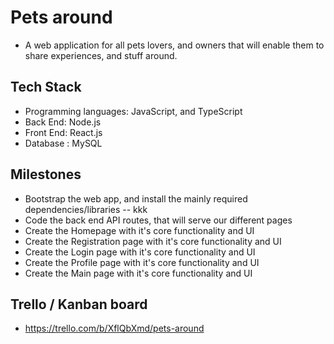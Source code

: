 # Pets around
- A web application for all pets lovers, and owners that will enable them to share experiences, and stuff around. 

## Tech Stack
- Programming languages: JavaScript, and TypeScript
- Back End: Node.js
- Front End: React.js
- Database : MySQL

## Milestones
- Bootstrap the web app, and install the mainly required dependencies/libraries
-- kkk
- Code the back end API routes, that will serve our different pages
- Create the Homepage with it's core functionality and UI
- Create the Registration page with it's core functionality and UI
- Create the Login page with it's core functionality and UI
- Create the Profile page with it's core functionality and UI
- Create the Main page with it's core functionality and UI

## Trello / Kanban board
- https://trello.com/b/XflQbXmd/pets-around
